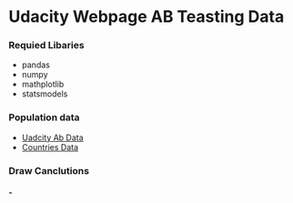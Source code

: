# Udacity Webpage AB Teasting Data
### Requied Libaries 
  - pandas
  - numpy 
  - mathplotlib 
  - statsmodels

### Population data
- [Uadcity Ab Data]('https://raw.githubusercontent.com/nicmodan/AB_Testing-/master/ab_data.csv')
- [Countries Data]('https://raw.githubusercontent.com/nicmodan/AB_Testing-/master/countries.csv')

### Draw Canclutions 
  #### - 
